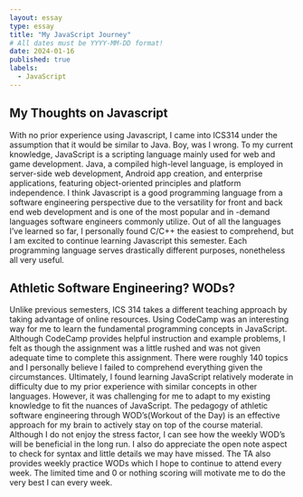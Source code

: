 ```yaml
---
layout: essay
type: essay
title: "My JavaScript Journey"
# All dates must be YYYY-MM-DD format!
date: 2024-01-16
published: true
labels:
  - JavaScript
---
```


## My Thoughts on Javascript
With no prior experience using Javascript, I came into ICS314 under the assumption that it would be similar to Java. Boy, was I wrong. To my current knowledge, JavaScript is a scripting language mainly used for web and game development. Java, a compiled high-level language, is employed in server-side web development, Android app creation, and enterprise applications, featuring object-oriented principles and platform independence. I think Javascript is a good programming language from a software engineering perspective due to the versatility for front and back end web development and is one of the most popular and in -demand languages software engineers commonly utilize. Out of all the languages I’ve learned so far, I personally found C/C++ the easiest to comprehend, but I am excited to continue learning Javascript this semester. Each programming language serves drastically different purposes, nonetheless all very useful. 

## Athletic Software Engineering? WODs?
Unlike previous semesters, ICS 314 takes a different teaching approach by taking advantage of online resources. Using CodeCamp was an interesting way for me to learn the fundamental programming concepts in JavaScript. Although CodeCamp provides helpful instruction and example problems, I felt as though the assignment was a little rushed and was not given adequate time to complete this assignment. There were roughly 140 topics and I personally believe I failed to comprehend everything given the circumstances. Ultimately, I found learning JavaScript relatively moderate in difficulty due to my prior experience with similar concepts in other languages. However, it was challenging for me to adapt to my existing knowledge to fit the nuances of JavaScript. The pedagogy of athletic software engineering through WOD’s(Workout of the Day) is an effective approach for my brain to actively stay on top of the course material. Although I do not enjoy the stress factor, I can see how the weekly WOD’s will be beneficial in the long run. I also do appreciate the open note aspect to check for syntax and little details we may have missed. The TA also provides weekly practice WODs which I hope to continue to attend every week. The limited time and 0 or nothing scoring will motivate me to do the very best I can every week.
